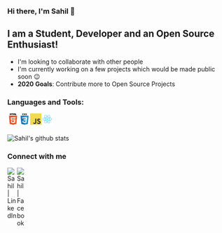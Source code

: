 ### Hi there, I'm Sahil 👋

## I am a Student, Developer and an Open Source Enthusiast!

- I'm looking to collaborate with other people
- I'm currently working on a few projects which would be made public soon :wink:
- **2020 Goals**: Contribute more to Open Source Projects

### Languages and Tools: 

<img align="left" alt="HTML5" width="26px" src="https://raw.githubusercontent.com/github/explore/80688e429a7d4ef2fca1e82350fe8e3517d3494d/topics/html/html.png" />
<img align="left" alt="CSS3" width="26px" src="https://raw.githubusercontent.com/github/explore/80688e429a7d4ef2fca1e82350fe8e3517d3494d/topics/css/css.png" />
<img align="left" alt="JavaScript" width="26px" src="https://raw.githubusercontent.com/github/explore/80688e429a7d4ef2fca1e82350fe8e3517d3494d/topics/javascript/javascript.png" />
<img align="left" alt="React" width="26px" src="https://raw.githubusercontent.com/github/explore/80688e429a7d4ef2fca1e82350fe8e3517d3494d/topics/react/react.png" />

<br />
<br />

![Sahil's github stats](https://github-readme-stats.vercel.app/api?username=sahil-shubham&hide=stars&count_private=true&show_icons=true&theme=cobalt)

### Connect with me

[<img align="left" alt="Sahil | LinkedIn" width="22px" src="https://cdn.jsdelivr.net/npm/simple-icons@v3/icons/linkedin.svg" />][linkedin]
[<img align="left" alt="Sahil | Facebook" width="22px" src="https://cdn.jsdelivr.net/npm/simple-icons@v3/icons/facebook.svg" />][facebook]

[facebook]: https://www.facebook.com/sahil.shubham.779/
[linkedin]: https://www.linkedin.com/in/sahil-shubham-3599731a1/
